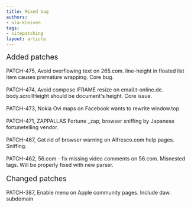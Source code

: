 ```yaml
---
title: Mixed bag
authors:
- ola-kleiven
tags:
- sitepatching
layout: article
---
```

<span style="font-size: 140%">Added patches</span><br/><br/>PATCH-475, Avoid overflowing text on 265.com. line-height in floated list item causes premature wrapping. Core bug.<br/><br/>PATCH-474, Avoid compose IFRAME resize on email.t-online.de. body.scrollHeight should be document&#39;s height. Core issue.<br/><br/>PATCH-473, Nokia Ovi maps on Facebook wants to rewrite window.top<br/><br/>PATCH-471, ZAPPALLAS Fortune _zap, browser sniffing by Japanese fortunetelling vendor.<br/><br/>PATCH-467, Get rid of browser warning on Alfresco.com help pages. Sniffing.<br/><br/>PATCH-462, 56.com - fix missing video comments on 56.com. Misnested tags. Will be properly fixed with new parser.<br/> <br/><span style="font-size: 140%">Changed patches</span><br/><br/>PATCH-387, Enable menu on Apple community pages. Include daw. subdomain
